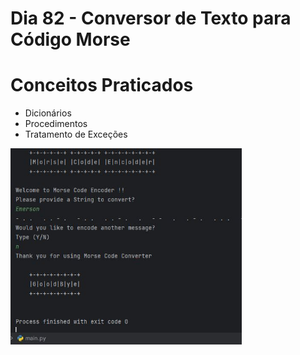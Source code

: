 # Dia 82 - Conversor de Texto para Código Morse

# Conceitos Praticados

* Dicionários
* Procedimentos
* Tratamento de Exceções

<img width="370" alt="day81" src="https://github.com/EmersonPenelli/100-days-of-code-with-python/blob/main/gifs/Morse_Code_Encoder.JPG">
